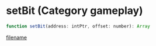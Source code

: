 # setBit (Category gameplay)

```js
function setBit(address: intPtr, offset: number): Array
```

[filename](setBit_m.md ':include')